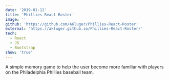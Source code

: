 ```yaml
---
date: '2019-01-12'
title: 'Phillies React Roster'
image: ''
github: 'https://github.com/AKluger/Phillies-React-Roster'
external: 'https://akluger.github.io/Phillies-React-Roster/'
tech:
  - React
  - JS
  - Bootstrap
show: 'true'
---
```


A simple memory game to help the user become more familiar with players on the Philadelphia Phillies baseball team.
